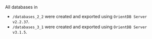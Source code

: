 All databases in 
- `/databases_2_2` were created and exported using `OrientDB Server v2.2.37`.
- `/databases_3_1` were created and exported using `OrientDB Server v3.1.5`.